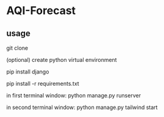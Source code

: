 # AQI-Forecast
## usage

git clone 

(optional) create python virtual environment

pip install django

pip install -r requirements.txt


in first terminal window:
python manage.py runserver

in second terminal window:
python manage.py tailwind start
